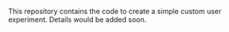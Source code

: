 This repository contains the code to create a simple custom user experiment. Details would be added soon.
